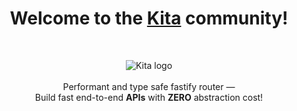 <h1 align="center">Welcome to the <a href="https://kita.js.org">Kita</a> community!</h1>
<br/>
<p align="center">
  <img src="https://kitajs.org/logo.svg" alt="Kita logo">
  <br/><br/>
  Performant and type safe fastify router &mdash;
  <br/>
  Build fast end-to-end <b>APIs</b> with <b>ZERO</b> abstraction cost!
  <br/><br/>
</p>

